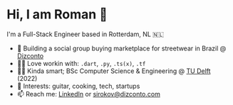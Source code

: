 # Hi, I am Roman 👋
I'm a Full-Stack Engineer based in Rotterdam, NL 🇳🇱
- 👕 Building a social group buying marketplace for streetwear in Brazil @ [Dizconto](https://instagram.com/dizconto)
- 👨‍💻 Love workin with: `.dart`, `.py`, `.ts(x)`, `.tf`
- 👨‍🎓 Kinda smart; BSc Computer Science & Engineering @ [TU Delft](https://tudelft.nl/) (2022)
- 💙 Interests: guitar, cooking, tech, startups
- 📫 Reach me: [LinkedIn](https://linkedin.com/in/RSirokov) or [sirokov@dizconto.com](mailto:sirokov@dizconto.com)
